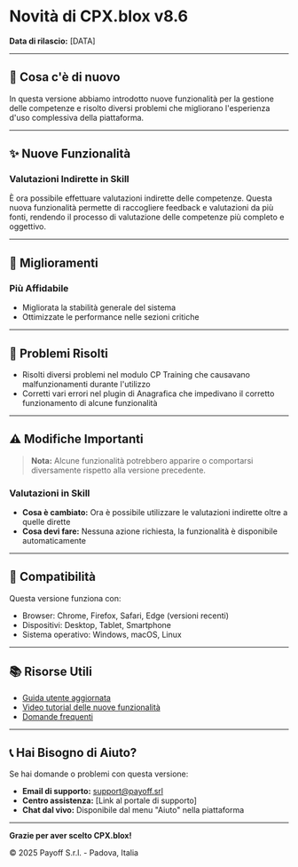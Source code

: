 # Novità di CPX.blox v8.6

**Data di rilascio:** [DATA]

---

## 🎉 Cosa c'è di nuovo

In questa versione abbiamo introdotto nuove funzionalità per la gestione delle competenze e risolto diversi problemi che migliorano l'esperienza d'uso complessiva della piattaforma.

---

## ✨ Nuove Funzionalità

### Valutazioni Indirette in Skill
È ora possibile effettuare valutazioni indirette delle competenze. Questa nuova funzionalità permette di raccogliere feedback e valutazioni da più fonti, rendendo il processo di valutazione delle competenze più completo e oggettivo.

---

## 🚀 Miglioramenti

### Più Affidabile
- Migliorata la stabilità generale del sistema
- Ottimizzate le performance nelle sezioni critiche

---

## 🔧 Problemi Risolti

- Risolti diversi problemi nel modulo CP Training che causavano malfunzionamenti durante l'utilizzo
- Corretti vari errori nel plugin di Anagrafica che impedivano il corretto funzionamento di alcune funzionalità

---

## ⚠️ Modifiche Importanti

> **Nota:** Alcune funzionalità potrebbero apparire o comportarsi diversamente rispetto alla versione precedente.

### Valutazioni in Skill
- **Cosa è cambiato:** Ora è possibile utilizzare le valutazioni indirette oltre a quelle dirette
- **Cosa devi fare:** Nessuna azione richiesta, la funzionalità è disponibile automaticamente

---

## 📱 Compatibilità

Questa versione funziona con:
- Browser: Chrome, Firefox, Safari, Edge (versioni recenti)
- Dispositivi: Desktop, Tablet, Smartphone
- Sistema operativo: Windows, macOS, Linux

---

## 📚 Risorse Utili

- [Guida utente aggiornata](link-alla-guida)
- [Video tutorial delle nuove funzionalità](link-ai-video)
- [Domande frequenti](link-alle-faq)

---

## 📞 Hai Bisogno di Aiuto?

Se hai domande o problemi con questa versione:

- **Email di supporto:** support@payoff.srl
- **Centro assistenza:** [Link al portale di supporto]
- **Chat dal vivo:** Disponibile dal menu "Aiuto" nella piattaforma

---

**Grazie per aver scelto CPX.blox!**

© 2025 Payoff S.r.l. - Padova, Italia